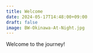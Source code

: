 ```yaml
---
title: Welcome
date: 2024-05-17T14:48:00+09:00
draft: false
image: BW-Okinawa-At-Night.jpg
---
```


  

Welcome to the journey!
